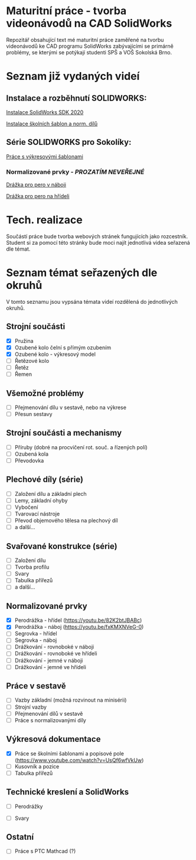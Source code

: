 # Maturitní práce - tvorba videonávodů na CAD SolidWorks
Repozitář obsahující text mé maturitní práce zaměřené na tvorbu videonávodů ke CAD programu SolidWorks zabývajícími se primárně problémy, se kterými se potýkají studenti SPŠ a VOŠ Sokolská Brno.

# Seznam již vydaných videí
## Instalace a rozběhnutí SOLIDWORKS:
[Instalace SolidWorks SDK 2020](https://www.youtube.com/watch?v=bGPNQTgRV2U)

[Instalace školních šablon a norm. dílů](https://www.youtube.com/watch?v=X1liNxwqizk)

## Série SOLIDWORKS pro Sokolíky:
[Práce s výkresovými šablonami](https://www.youtube.com/watch?v=UsQf6wfVkUw)

### Normalizované prvky - ***PROZATÍM NEVEŘEJNÉ***
[Drážka pro pero v náboji](https://youtu.be/82K2btJBABc)

[Drážka pro pero na hřídeli](https://youtu.be/fxKMXNVeG-0)

# Tech. realizace
Součástí práce bude tvorba webových stránek fungujících jako rozcestník.
Student si za pomocí této stránky bude moci najít jednotlivá videa seřazená dle témat.

# Seznam témat seřazených dle okruhů
V tomto seznamu jsou vypsána témata videí rozdělená do jednotlivých okruhů.

## Strojní součásti
 - [x] Pružina
 - [x] Ozubené kolo čelní s přímým ozubením
 - [x] Ozubené kolo - výkresový model
 - [ ] Řetězové kolo
 - [ ] Řetěz 
 - [ ] Řemen

## Všemožné problémy
 - [ ] Přejmenování dílu v sestavě, nebo na výkrese
 - [ ] Přesun sestavy

## Strojní součásti a mechanismy
 - [ ] Příruby (dobré na procvičení rot. souč. a řízených polí)
 - [ ] Ozubená kola
 - [ ] Převodovka

## Plechové díly (série)
 - [ ] Založení dílu a základní plech
 - [ ] Lemy, základní ohyby
 - [ ] Vybočení
 - [ ] Tvarovací nástroje
 - [ ] Převod objemového tělesa na plechový díl
 - [ ] a další...

## Svařované konstrukce (série)
 - [ ] Založení dílu
 - [ ] Tvorba profilu
 - [ ] Svary
 - [ ] Tabulka přířezů
 - [ ] a další...

## Normalizované prvky
 - [x] Perodrážka - hřídel (https://youtu.be/82K2btJBABc)
 - [x] Perodrážka - náboj (https://youtu.be/fxKMXNVeG-0)
 - [ ] Segrovka - hřídel
 - [ ] Segrovka - náboj
 - [ ] Drážkování - rovnoboké v náboji
 - [ ] Drážkování - rovnoboké ve hřídeli
 - [ ] Drážkování - jemné v náboji
 - [ ] Drážkování - jemné ve hřídeli

## Práce v sestavě
 - [ ] Vazby základní (možná rozvinout na minisérii)
 - [ ] Strojní vazby
 - [ ] Přejmenování dílů v sestavě
 - [ ] Práce s normalizovanými díly

## Výkresová dokumentace
 - [x] Práce se školními šablonami a popisové pole (https://www.youtube.com/watch?v=UsQf6wfVkUw)
 - [ ] Kusovník a pozice
 - [ ] Tabulka přířezů

## Technické kreslení a SolidWorks
 - [ ] Perodrážky
 - [ ] Svary



## Ostatní
 - [ ] Práce s PTC Mathcad (?)

